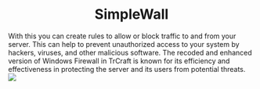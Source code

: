 <h1 align="center">SimpleWall</h1>
With this you can create rules to allow or block traffic to and from your server. This can help to prevent unauthorized access to your system by hackers, viruses, and other malicious software. The recoded and enhanced version of Windows Firewall in TrCraft is known for its efficiency and effectiveness in protecting the server and its users from potential threats.
<img src="https://user-images.githubusercontent.com/78021940/228640118-e92cd372-1497-464b-962c-87a6a318b0d1.png">

